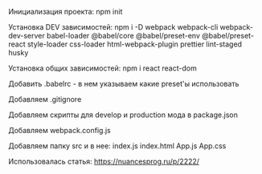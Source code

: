 Инициализация проекта:
npm init

Установка DEV зависимостей:
npm i -D webpack webpack-cli webpack-dev-server babel-loader @babel/core @babel/preset-env @babel/preset-react style-loader css-loader html-webpack-plugin prettier lint-staged husky

Установка общих зависимостей:
npm i react react-dom

Добавить .babelrc - в нем указываем какие preset'ы использовать

Добавляем .gitignore

Добавляем скрипты для develop и production мода в package.json

Добавляем webpack.config.js

Добавляем папку src и в нее:
index.js
index.html
App.js
App.css

Использовалась статья: https://nuancesprog.ru/p/2222/